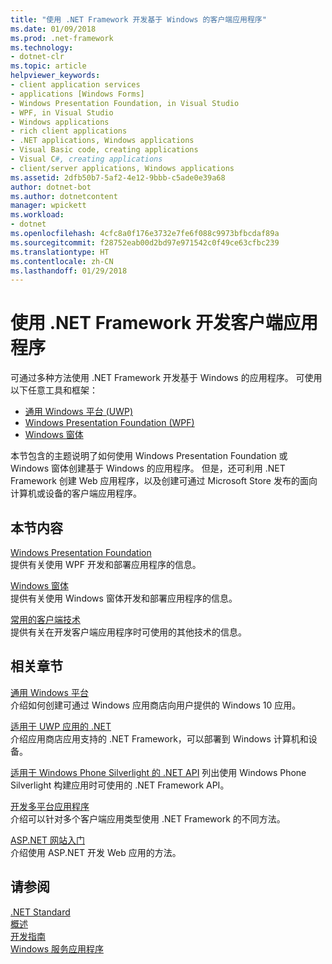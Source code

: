 ```yaml
---
title: "使用 .NET Framework 开发基于 Windows 的客户端应用程序"
ms.date: 01/09/2018
ms.prod: .net-framework
ms.technology:
- dotnet-clr
ms.topic: article
helpviewer_keywords:
- client application services
- applications [Windows Forms]
- Windows Presentation Foundation, in Visual Studio
- WPF, in Visual Studio
- Windows applications
- rich client applications
- .NET applications, Windows applications
- Visual Basic code, creating applications
- Visual C#, creating applications
- client/server applications, Windows applications
ms.assetid: 2dfb50b7-5af2-4e12-9bbb-c5ade0e39a68
author: dotnet-bot
ms.author: dotnetcontent
manager: wpickett
ms.workload:
- dotnet
ms.openlocfilehash: 4cfc8a0f176e3732e7fe6f088c9973bfbcdaf89a
ms.sourcegitcommit: f28752eab00d2bd97e971542c0f49ce63cfbc239
ms.translationtype: HT
ms.contentlocale: zh-CN
ms.lasthandoff: 01/29/2018
---
```

# <a name="developing-client-applications-with-the-net-framework"></a>使用 .NET Framework 开发客户端应用程序

可通过多种方法使用 .NET Framework 开发基于 Windows 的应用程序。 可使用以下任意工具和框架： 

* [通用 Windows 平台 (UWP)](https://developer.microsoft.com/windows/apps)
* [Windows Presentation Foundation (WPF)](../../docs/framework/wpf/index.md)
* [Windows 窗体](../../docs/framework/winforms/index.md)

本节包含的主题说明了如何使用 Windows Presentation Foundation 或 Windows 窗体创建基于 Windows 的应用程序。 但是，还可利用 .NET Framework 创建 Web 应用程序，以及创建可通过 Microsoft Store 发布的面向计算机或设备的客户端应用程序。
 
## <a name="in-this-section"></a>本节内容

[Windows Presentation Foundation](../../docs/framework/wpf/index.md)  
提供有关使用 WPF 开发和部署应用程序的信息。

[Windows 窗体](../../docs/framework/winforms/index.md)  
提供有关使用 Windows 窗体开发和部署应用程序的信息。

[常用的客户端技术](../../docs/framework/common-client-technologies/index.md)  
提供有关在开发客户端应用程序时可使用的其他技术的信息。

## <a name="related-sections"></a>相关章节

[通用 Windows 平台](https://developer.microsoft.com/windows/apps)  
介绍如何创建可通过 Windows 应用商店向用户提供的 Windows 10 应用。

[适用于 UWP 应用的 .NET](https://msdn.microsoft.com/library/windows/apps/mt185501.aspx)  
介绍应用商店应用支持的 .NET Framework，可以部署到 Windows 计算机和设备。

[适用于 Windows Phone Silverlight 的 .NET API](https://docs.microsoft.com/en-us/previous-versions/windows/apps/jj207211\(v=vs.105\))  
列出使用 Windows Phone Silverlight 构建应用时可使用的 .NET Framework API。
  
[开发多平台应用程序](../../docs/standard/cross-platform/index.md)  
介绍可以针对多个客户端应用类型使用 .NET Framework 的不同方法。

[ASP.NET 网站入门](http://www.asp.net/get-started/websites)  
介绍使用 ASP.NET 开发 Web 应用的方法。

## <a name="see-also"></a>请参阅

[.NET Standard](../../docs/standard/net-standard.md)  
[概述](../../docs/framework/get-started/overview.md)  
[开发指南](../../docs/framework/development-guide.md)  
[Windows 服务应用程序](../../docs/framework/windows-services/index.md)  
